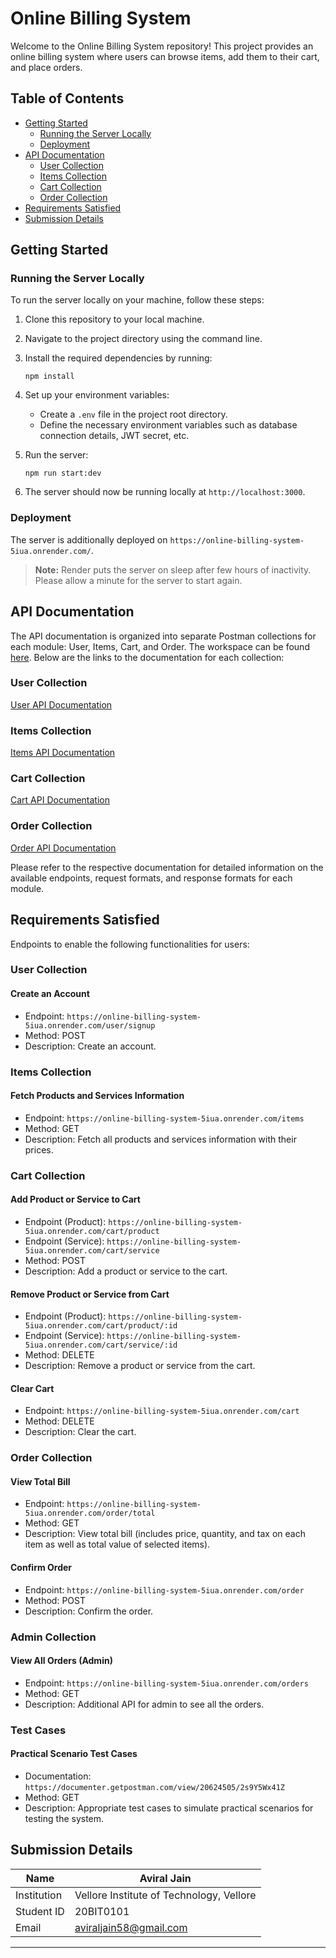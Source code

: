 # Online Billing System

Welcome to the Online Billing System repository! This project provides an online billing system where users can browse items, add them to their cart, and place orders.

## Table of Contents
- [Getting Started](#getting-started)
  - [Running the Server Locally](#running-the-server-locally)
  - [Deployment](#deployment)
- [API Documentation](#api-documentation)
  - [User Collection](#user-collection)
  - [Items Collection](#items-collection)
  - [Cart Collection](#cart-collection)
  - [Order Collection](#order-collection)
- [Requirements Satisfied](#requirements-satisfied)
- [Submission Details](#submission-details)

## Getting Started

### Running the Server Locally

To run the server locally on your machine, follow these steps:

1. Clone this repository to your local machine.
2. Navigate to the project directory using the command line.
3. Install the required dependencies by running:

   ```
   npm install
   ```

4. Set up your environment variables:
   - Create a `.env` file in the project root directory.
   - Define the necessary environment variables such as database connection details, JWT secret, etc.

5. Run the server:

   ```
   npm run start:dev
   ```

6. The server should now be running locally at `http://localhost:3000`.

### Deployment

The server is additionally deployed on `https://online-billing-system-5iua.onrender.com/`.
> **Note:**
>  Render puts the server on sleep after few hours of inactivity. Please allow a minute for the server to start again. 

## API Documentation

The API documentation is organized into separate Postman collections for each module: User, Items, Cart, and Order. The workspace can be found [here](https://www.postman.com/spacecraft-candidate-64913459/workspace/plotline). Below are the links to the documentation for each collection:

### User Collection
[User API Documentation](https://documenter.getpostman.com/view/20624505/2s9Y5Wx3wE)

### Items Collection
[Items API Documentation](https://documenter.getpostman.com/view/20624505/2s9Y5Wx3wC)

### Cart Collection
[Cart API Documentation](https://documenter.getpostman.com/view/20624505/2s9Y5Wx3wB)

### Order Collection
[Order API Documentation](https://documenter.getpostman.com/view/20624505/2s9Y5Wx3wD)

Please refer to the respective documentation for detailed information on the available endpoints, request formats, and response formats for each module.

## Requirements Satisfied

Endpoints to enable the following functionalities for users:

### User Collection

#### Create an Account
- Endpoint: `https://online-billing-system-5iua.onrender.com/user/signup`
- Method: POST
- Description: Create an account.

### Items Collection

#### Fetch Products and Services Information
- Endpoint: `https://online-billing-system-5iua.onrender.com/items`
- Method: GET
- Description: Fetch all products and services information with their prices.

### Cart Collection

#### Add Product or Service to Cart
- Endpoint (Product): `https://online-billing-system-5iua.onrender.com/cart/product`
- Endpoint (Service): `https://online-billing-system-5iua.onrender.com/cart/service`
- Method: POST
- Description: Add a product or service to the cart.

#### Remove Product or Service from Cart
- Endpoint (Product): `https://online-billing-system-5iua.onrender.com/cart/product/:id`
- Endpoint (Service): `https://online-billing-system-5iua.onrender.com/cart/service/:id`
- Method: DELETE
- Description: Remove a product or service from the cart.

#### Clear Cart
- Endpoint: `https://online-billing-system-5iua.onrender.com/cart`
- Method: DELETE
- Description: Clear the cart.

### Order Collection

#### View Total Bill
- Endpoint: `https://online-billing-system-5iua.onrender.com/order/total`
- Method: GET
- Description: View total bill (includes price, quantity, and tax on each item as well as total value of selected items).

#### Confirm Order
- Endpoint: `https://online-billing-system-5iua.onrender.com/order`
- Method: POST
- Description: Confirm the order.

### Admin Collection

#### View All Orders (Admin)
- Endpoint: `https://online-billing-system-5iua.onrender.com/orders`
- Method: GET
- Description: Additional API for admin to see all the orders.

### Test Cases

#### Practical Scenario Test Cases
- Documentation: `https://documenter.getpostman.com/view/20624505/2s9Y5Wx41Z`
- Method: GET
- Description: Appropriate test cases to simulate practical scenarios for testing the system.


## Submission Details

| Name  | Aviral Jain               |
|---------------|---------------------------|
| Institution   | Vellore Institute of Technology, Vellore |
| Student ID    | 20BIT0101                 |
| Email         | aviraljain58@gmail.com   |

---
